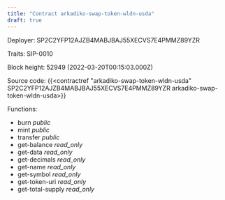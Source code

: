 ```yaml
---
title: "Contract arkadiko-swap-token-wldn-usda"
draft: true
---
```

Deployer: SP2C2YFP12AJZB4MABJBAJ55XECVS7E4PMMZ89YZR

Traits:
 SIP-0010



Block height: 52949 (2022-03-20T00:15:03.000Z)

Source code: {{<contractref "arkadiko-swap-token-wldn-usda" SP2C2YFP12AJZB4MABJBAJ55XECVS7E4PMMZ89YZR arkadiko-swap-token-wldn-usda>}}

Functions:

* burn _public_
* mint _public_
* transfer _public_
* get-balance _read_only_
* get-data _read_only_
* get-decimals _read_only_
* get-name _read_only_
* get-symbol _read_only_
* get-token-uri _read_only_
* get-total-supply _read_only_
